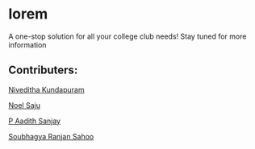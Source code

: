 # lorem
A one-stop solution for all your college club needs!
Stay tuned for more information
## Contributers:
[Niveditha Kundapuram](https://github.com/Niveditha-K17)

[Noel Saju](https://github.com/Noel-Saju)

[P Aadith Sanjay](https://github.com/Aadhith)

[Soubhagya Ranjan Sahoo](https://github.com/sahoo727)

